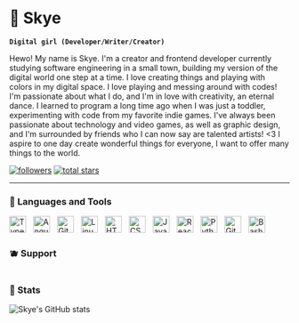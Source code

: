 # 🍓 Skye

**`Digital girl (Developer/Writer/Creator)`**

Hewo! My name is Skye. I'm a creator and frontend developer currently studying software engineering in a small town, building my version of the digital world one step at a time. I love creating things and playing with colors in my digital space. I love playing and messing around with codes! I'm passionate about what I do, and I'm in love with creativity, an eternal dance. I learned to program a long time ago when I was just a toddler, experimenting with code from my favorite indie games. I've always been passionate about technology and video games, as well as graphic design, and I'm surrounded by friends who I can now say are talented artists! <3 I aspire to one day create wonderful things for everyone, I want to offer many things to the world.

<p align="left">
  <a href="https://github.com/luvrksnskye?tab=followers">
     <img alt="followers" title="Follow me on Github" src="https://custom-icon-badges.demolab.com/github/followers/ForrestKnight?color=FF6B88&labelColor=FF4475&style=for-the-badge&logo=person-add&label=Follow&logoColor=white"/></a>
  <a href="https://github.com/luvrksnskye?tab=repositories&sort=stargazers">
     <img alt="total stars" title="Total stars on GitHub" src="https://custom-icon-badges.demolab.com/github/stars/luvrksnskye?color=FFB6C1&style=for-the-badge&labelColor=FFA5B3&logo=star"/></a>
</p>

---

### 🍥 Languages and Tools

<img align="left" alt="TypeScript" width="30px" style="padding-right:10px;" src="https://cdn.jsdelivr.net/gh/devicons/devicon/icons/typescript/typescript-plain.svg" />
<img align="left" alt="Angular" width="30px" style="padding-right:10px;" src="https://cdn.jsdelivr.net/gh/devicons/devicon/icons/angularjs/angularjs-plain.svg" />
<img align="left" alt="Git" width="30px" style="padding-right:10px;" src="https://cdn.jsdelivr.net/gh/devicons/devicon/icons/git/git-original.svg" />
<img align="left" alt="Linux" width="30px" style="padding-right:10px;" src="https://cdn.jsdelivr.net/gh/devicons/devicon/icons/linux/linux-original.svg" />
<img align="left" alt="HTML" width="30px" style="padding-right:10px;" src="https://cdn.jsdelivr.net/gh/devicons/devicon/icons/html5/html5-plain.svg" />
<img align="left" alt="CSS" width="30px" style="padding-right:10px;" src="https://cdn.jsdelivr.net/gh/devicons/devicon/icons/css3/css3-plain.svg" />
<img align="left" alt="JavaScript" width="30px" style="padding-right:10px;" src="https://cdn.jsdelivr.net/gh/devicons/devicon/icons/javascript/javascript-plain.svg" />
<img align="left" alt="React" width="30px" style="padding-right:10px;" src="https://cdn.jsdelivr.net/gh/devicons/devicon/icons/react/react-original.svg" />
<img align="left" alt="Python" width="30px" style="padding-right:10px;" src="https://cdn.jsdelivr.net/gh/devicons/devicon/icons/python/python-plain.svg" />
<img align="left" alt="GitHub" width="30px" style="padding-right:10px;" src="https://cdn.jsdelivr.net/gh/devicons/devicon/icons/github/github-original.svg" />
<img align="left" alt="Bash" width="30px" style="padding-right:10px;" src="https://cdn.jsdelivr.net/gh/devicons/devicon/icons/bash/bash-original.svg" />
<br />

#

### 🫐 Support



#

### 🍡 Stats

![Skye's GitHub stats](https://github-readme-stats.vercel.app/api?username=luvrksnskye&show_icons=true&theme=omni)


#

[website]: https://luvrksknskyejourney.org/
[youtube]: https://www.youtube.com/@Luvrksn_Skye
